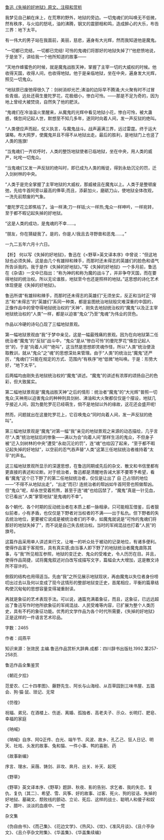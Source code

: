 [鲁迅《失掉的好地狱》原文、注释和赏析](https://www.vrrw.net/wx/9398.html)

我梦见自己躺在床上，在荒寒的野外，地狱的旁边。一切鬼魂们的叫唤无不低微，然有秩序，与火焰的怒吼，油的沸腾，钢叉的震颤相和鸣，造成醉心的大乐，布告三界：地下太平。

有一伟大的男子站在我面前，美丽，慈悲，遍身有大光辉，然而我知道他是魔鬼。

“一切都已完结，一切都已完结! 可怜的鬼魂们将那好的地狱失掉了!”他悲愤地说，于是坐下，讲给我一个他所知道的故事——

“天地作蜂蜜色的时候，就是魔鬼战胜天神，掌握了主宰一切的大威权的时候。他收得天国，收得人间，也收得地狱。他于是亲临地狱，坐在中央，遍身发大光辉，照见一切鬼众。

“地狱原已废弛得很久了：剑树消却光芒;沸油的边际早不腾涌;大火聚有时不过冒些青烟，远处还萌生曼陀罗花，花极细小，惨白可怜。——那是不足为奇的，因为地上曾经大被焚烧，自然失了他的肥沃。

“鬼魂们在冷油温火里醒来，从魔鬼的光辉中看见地狱小花，惨白可怜，被大蛊惑，倏忽间记起人世，默想至不知几多年，遂同时向着人间，发一声反狱的绝叫。

“人类便应声而起，仗义执言，与魔鬼战斗。战声遍满三界，远过雷霆。终于运大谋略，布大网罗，使魔鬼并且不得不从地狱出走。最后的胜利，是地狱门上也竖了人类的旌旗!

“当鬼魂们一齐欢呼时，人类的整饬地狱使者已临地狱，坐在中央，用人类的威严，叱咤一切鬼众。

“当鬼魂们又发一声反狱的绝叫时，即已成为人类的叛徒，得到永劫沉沦的罚，迁入剑树林的中央。

“人类于是完全掌握了主宰地狱的大威权，那威棱且在魔鬼以上。人类于是整顿废弛，先给牛首阿旁以最高的俸草;而且，添薪加火，磨砺刀山，使地狱全体改观，一洗先前颓废的气象。

“曼陀罗花立即焦枯了。油一样沸;刀一样铦;火一样热;鬼众一样呻吟，一样宛转，至于都不暇记起失掉的好地狱。

“这是人类的成功，是鬼魂的不幸……。

“朋友，你在猜疑我了。是的，你是人!我且去寻野兽和恶鬼……。”

一九二五年六月十六日。



【析】 何以写《失掉的好地狱》，鲁迅在《<野草>英文译本序》中曾说：“但这地狱也必须失掉。这是由几个有雄辩和辣手，而那时还未得志的英雄们的脸色和语气所告诉我的。我于是作《失掉的好地狱》。”写《失掉的好地狱》一个多月前，鲁迅在《杂语》一文中已指出：“称为神的和称为魔的战斗了，并非争夺天国，而在要得地狱的统治权。所以无论谁胜，地狱至今也还是照样的地狱。”这思想的诗化艺术体现便是《失掉的好地狱》。

鲁迅所谓“有雄辩和辣手，而那时还未得志的英雄们”无须坐实，反正和当时正“得志”和“未得志”的“英雄们”系同一种类，都是妄图统治地狱般灾难深重的中国的，正像作品中的曾夺得地狱统治权的“天神”、刚失去地狱统治权的“魔鬼”以及正主宰地狱统治权的“人类”一样，都是以迫害“鬼众”乃至“鬼魂”为伟业的货色。

作品以冷硬的诗句凸现了三幅地狱景观。

第一幅地狱景观由“我”于梦中亲见，这是一幅最残痛的景观。因为在向地狱第二任统治者“魔鬼”的“反狱”战斗中，“鬼众”是从“惨白可怜”的曼陀罗花“倏忽记起人世”的，于是“向着人间”“绝叫”，这当然是思想即灵魂作怪，所以“人类”统治便汲取教训，就从“鬼众”之“魂”的思想深处来管理。由于“人类”的统治比“魔鬼”还严厉，“鬼魂们”只能在规定的方式、范围内“有秩序”地“低微”地叫唤。于是：形势大好，“地下太平”。

后两幅均由刚失去地狱统治权的“魔鬼”讲述。“魔鬼”的讲述有浓厚的颂扬自己的色彩，但大致属实。

第二幅地狱景观是“魔鬼战胜天神”之后的情形：统治者“魔鬼”的“大光辉”普照一切鬼众;天神用以迫害鬼众的种种刑具剑树、沸油和大火聚都仅仅是个摆设，地狱几乎接近人间，因为曼陀罗花已经萌生，倘不是地狱以外的缘故，这花还会盛开呢!

然而，问题就出在这曼陀罗花上，它召唤鬼众“同时向着人间，发一声反狱的绝叫”。

第三幅地狱景观是“魔鬼”对第一幅“我”亲见的地狱景观之来源的动态描绘，几乎言尽“人类”统治地狱后的惨象——满以为会“向着人间”那样生活的鬼众，不但身子被“迁入剑树林的中央”遭受“永劫沉沦的罚”，连“魂”也给囚了起来，“至于都不暇记起失掉的好地狱”，以空前的忍气吞声替“人类”这第三任地狱统治者维持着“太平”的声名。

这三幅地狱景观所显示的深邃思想，在鲁迅同期或先后的杂文、散文和书信里都有更直接的表述和论断。对于统治者，鲁迅都是清醒地告诫大家不要寄予希望，看看“魔鬼”这个已下野了的第二任地狱统治者，仅仅是让出了 自 己占领的地位——“不得不从地狱出走”，“出走”而已! 连统治者的帮凶如牛首阿旁也照做帮凶。但“鬼众”呢，却永世受着煎熬，甚至于连“魂”也给囚禁了，“魔鬼”真是一针见血，它已看出“人类”掌管地狱“是鬼魂的不幸”。

各个朝代、各个时期的反动统治者在本质上都一脉相承，只可能相互借鉴，后者狠似前者，小有矛盾，也仅仅是下野者对当权者的不满——出于私仇。但下野者的失去统治地位，更要被它说成是被统治者们的不幸，如魔鬼就说是“可怜的鬼魂们将那好的地狱失掉了”，而不说是自己失去统治权。当时的军阀混战也打着“人民”的旗号。

这篇作品采用单人讲述来行文，让唯一的听众处于被动的记录地位，有诸多便利。使得作品富于客观性，具有真实感;由当事人即下野了的地狱统治者魔鬼直陈其事，与“我”所见相互参照，地狱的变迁史、鬼众的受难史，令人历历在目。并且，使得作品简捷，试将魔鬼叙述对白改写成描写文字，篇幅会大大增加，这是散文诗所不容许的。

倒叙的结构也用得适当。先由“我”之所见展示地狱现状，再由魔鬼以失位者身份唠叨出过去以及何以变成了现今这情形的整部地狱变迁史，首尾相应，平衡的篇章结构使沉甸甸的思想容量变得凝重耐读。

再就是象征的艺术表现手法。可以说，通篇充满着象征，而且，这象征，已远远超出了鲁迅写作时他所欲象征的军阀混战、人民受难等内容，已扩展为整个人类历史，具有不朽的象征功能。优秀的文学作品为各个时代所需要，《失掉的好地狱》正是这样的一件语言艺术珍品。

字数：2465

作者：阎燕平

知识来源：张效民 主编.鲁迅作品赏析大辞典.成都：四川辞书出版社.1992.第257-258页.

鲁迅作品全集鉴赏

《朝花夕拾》

范爱农、《二十四孝图》、藤野先生、阿长与山海经、从百草园到三味书屋、五猖会、狗·猫·鼠、琐记、无常

《仿徨》

祝福、弟兄、在酒楼上、伤逝、离婚、孤独者、高老夫子、示众、长明灯、肥皂、幸福的家庭

《呐喊》

《呐喊》自序、阿Q正传、白光、端午节、风波、故乡、孔乙己、狂人日记、明天、社戏、头发的故事、兔和猫、一件小事、鸭的喜剧、药

《故事新编》

序言、理水、采薇、铸剑、非攻、奔月、出关、补天、起死

《野草》

《野草》英文译本序、《野草》题辞、秋夜、影的告别、求乞者、我的失恋、复仇、复仇〔其二〕、希望、雪、风筝、好的故事、过客、死火、狗的驳诘、失掉的好地狱、墓碣文、颓败线的颤动、立论、死后、这样的战士、聪明人和傻子和奴才、腊叶、淡淡的血痕中、一觉

杂文集

《伪自由书》、《而己集》、《花边文学》、《热风》、《坟》、《准风月谈》、《且介亭杂文》、《且介亭杂文附集》、《华盖集》、《华盖集续编》

